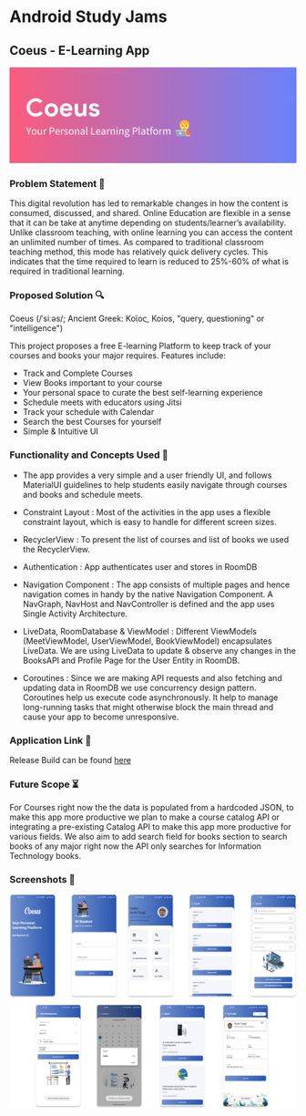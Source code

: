 # Android Study Jams

## Coeus - E-Learning App
![Coeus](screenshots/logo.png)

### Problem Statement :lock_with_ink_pen:
This digital revolution has led to remarkable changes in how the content is consumed, discussed, and shared. Online Education are flexible in a sense that it can be take at anytime depending on students/learner’s availability. Unlike classroom teaching, with online learning you can access the content an unlimited number of times. As compared to traditional classroom teaching method, this mode has relatively quick delivery cycles. This indicates that the time required to learn is reduced to 25%-60% of what is required in traditional learning.

### Proposed Solution :mag:
Coeus (/ˈsiːəs/; Ancient Greek: Κοῖος, Koios, "query, questioning" or "intelligence") <br>

This project proposes a free E-learning Platform to keep track of your courses and books your major requires. Features include:

- Track and Complete Courses 
- View Books important to your course
- Your personal space to curate the best self-learning experience
- Schedule meets with educators using Jitsi
- Track your schedule with Calendar
- Search the best Courses for yourself
- Simple & Intuitive UI

### Functionality and Concepts Used 🚀
- The app provides a very simple and a user friendly UI, and follows MaterialUI guidelines to help students easily navigate through courses and books and schedule meets.

- Constraint Layout : Most of the activities in the app uses a flexible constraint layout, which is easy to handle for different 
screen sizes.

- RecyclerView : To present the list of courses and list of books we used the RecyclerView.

- Authentication : App authenticates user and stores in RoomDB

- Navigation Component : The app consists of multiple pages and hence navigation comes in handy by the native Navigation Component. A NavGraph, NavHost and NavController is defined and the app uses Single Activity Architecture.  

- LiveData, RoomDatabase & ViewModel : Different ViewModels (MeetViewModel, UserViewModel, BookViewModel) encapsulates LiveData. We are using LiveData to update & observe any changes in the BooksAPI and Profile Page for the User Entity in RoomDB. 

- Coroutines : Since we are making API requests and also fetching and updating data in RoomDB we use concurrency design pattern. Coroutines help us execute code asynchronously. It help to manage long-running tasks that might otherwise block the main thread and cause your app to become unresponsive.

### Application Link 🔗
Release Build can be found [here](https://drive.google.com/file/d/1UsndVOYwLq8nB0cowUdc-6lkik4uc19q/view?usp=sharing)

### Future Scope ⏳
For Courses right now the the data is populated from a hardcoded JSON, to make this app more productive we plan to make a course catalog API or integrating a pre-existing Catalog API to make this app more productive for various fields. We also aim to add search field for books section to search books of any major right now the API only searches for Information Technology books.

### Screenshots 📱
![](screenshots/ss.svg)
